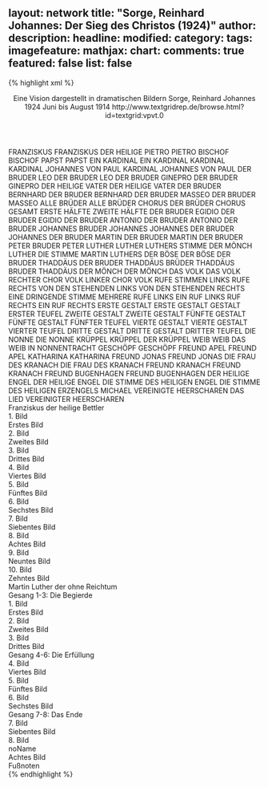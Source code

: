 layout: network
title: "Sorge, Reinhard Johannes: Der Sieg des Christos (1924)"
author:
description:
headline:
modified:
category:
tags:
imagefeature:
mathjax:
chart:
comments: true
featured: false
list: false
---
{% highlight xml %}
<?xml-model href="https://raw.githubusercontent.com/DLiNa/project/master/rules/lina.rnc"?><?xml-model href="https://raw.githubusercontent.com/DLiNa/project/master/rules/lina.sch"?>
<play xmlns="http://lina.digital">
  <header>
    <title>Der Sieg des Christos</title>
    <subtitle>Eine Vision dargestellt in dramatischen Bildern</subtitle>
    <genretitle/>
    <author>Sorge, Reinhard Johannes</author>
    <date type="print" when="1924">1924</date>
    <date type="premiere"/>
    <date type="written" when="1914">Juni bis August 1914</date>
    <source>http://www.textgridrep.de/browse.html?id=textgrid:vpvt.0</source>
  </header>
  <personae>
    <character>
      <name>FRANZISKUS</name>
      <alias xml:id="franziskus">
        <name>FRANZISKUS</name>
      </alias>
      <alias xml:id="der_heilige">
        <name>DER HEILIGE</name>
      </alias>
    </character>
    <character>
      <name>PIETRO</name>
      <alias xml:id="pietro">
        <name>PIETRO</name>
      </alias>
    </character>
    <character>
      <name>BISCHOF</name>
      <alias xml:id="bischof">
        <name>BISCHOF</name>
      </alias>
    </character>
    <character>
      <name>PAPST</name>
      <alias xml:id="papst">
        <name>PAPST</name>
      </alias>
    </character>
    <character>
      <name>EIN KARDINAL</name>
      <alias xml:id="ein_kardinal">
        <name>EIN KARDINAL</name>
      </alias>
      <alias xml:id="kardinal">
        <name>KARDINAL</name>
      </alias>
    </character>
    <character>
      <name>KARDINAL JOHANNES VON PAUL</name>
      <alias xml:id="kardinal_johannes_von_paul">
        <name>KARDINAL JOHANNES VON PAUL</name>
      </alias>
    </character>
    <character>
      <name>DER BRUDER LEO</name>
      <alias xml:id="der_bruder_leo">
        <name>DER BRUDER LEO</name>
      </alias>
    </character>
    <character>
      <name>DER BRUDER GINEPRO</name>
      <alias xml:id="der_bruder_ginepro">
        <name>DER BRUDER GINEPRO</name>
      </alias>
    </character>
    <character>
      <name>DER HEILIGE VATER</name>
      <alias xml:id="der_heilige_vater">
        <name>DER HEILIGE VATER</name>
      </alias>
    </character>
    <character>
      <name>DER BRUDER BERNHARD</name>
      <alias xml:id="der_bruder_bernhard">
        <name>DER BRUDER BERNHARD</name>
      </alias>
    </character>
    <character>
      <name>DER BRUDER MASSEO</name>
      <alias xml:id="der_bruder_masseo">
        <name>DER BRUDER MASSEO</name>
      </alias>
    </character>
    <character>
      <name>ALLE BRÜDER</name>
      <alias xml:id="alle_brüder">
        <name>ALLE BRÜDER</name>
      </alias>
      <alias xml:id="chorus_der_brüder">
        <name>CHORUS DER BRÜDER</name>
      </alias>
      <alias xml:id="chorus_gesamt">
        <name>CHORUS GESAMT</name>
      </alias>
      <alias xml:id="erste_hälfte">
        <name>ERSTE HÄLFTE</name>
      </alias>
      <alias xml:id="zweite_hälfte">
        <name>ZWEITE HÄLFTE</name>
      </alias>
    </character>
    <character>
      <name>DER BRUDER EGIDIO</name>
      <alias xml:id="der_bruder_egidio">
        <name>DER BRUDER EGIDIO</name>
      </alias>
    </character>
    <character>
      <name>DER BRUDER ANTONIO</name>
      <alias xml:id="der_bruder_antonio">
        <name>DER BRUDER ANTONIO</name>
      </alias>
    </character>
    <character>
      <name>DER BRUDER JOHANNES</name>
      <alias xml:id="bruder_johannes">
        <name>BRUDER JOHANNES</name>
      </alias>
      <alias xml:id="johannes">
        <name>JOHANNES</name>
      </alias>
      <alias xml:id="der_bruder_johannes">
        <name>DER BRUDER JOHANNES</name>
      </alias>
    </character>
    <character>
      <name>DER BRUDER MARTIN</name>
      <alias xml:id="der_bruder_martin">
        <name>DER BRUDER MARTIN</name>
      </alias>
    </character>
    <character>
      <name>DER BRUDER PETER</name>
      <alias xml:id="bruder_peter">
        <name>BRUDER PETER</name>
      </alias>
    </character>
    <character>
      <name>LUTHER</name>
      <alias xml:id="luther">
        <name>LUTHER</name>
      </alias>
      <alias xml:id="luthers_stimme">
        <name>LUTHERS STIMME</name>
      </alias>
      <alias xml:id="der_mönch_luther">
        <name>DER MÖNCH LUTHER</name>
      </alias>
      <alias xml:id="die_stimme_martin_luthers">
        <name>DIE STIMME MARTIN LUTHERS</name>
      </alias>
    </character>
    <character>
      <name>DER BÖSE</name>
      <alias xml:id="der_böse">
        <name>DER BÖSE</name>
      </alias>
    </character>
    <character>
      <name>DER BRUDER THADDÄUS</name>
      <alias xml:id="der_bruder_thaddäus">
        <name>DER BRUDER THADDÄUS</name>
      </alias>
      <alias xml:id="brüder_thaddäus">
        <name>BRÜDER THADDÄUS</name>
      </alias>
      <alias xml:id="bruder_thaddäus">
        <name>BRUDER THADDÄUS</name>
      </alias>
    </character>
    <character>
      <name>DER MÖNCH</name>
      <alias xml:id="der_mönch">
        <name>DER MÖNCH</name>
      </alias>
    </character>
    <character>
      <name>DAS VOLK</name>
      <alias xml:id="das_volk">
        <name>DAS VOLK</name>
      </alias>
      <alias xml:id="rechter_chor_volk">
        <name>RECHTER CHOR VOLK</name>
      </alias>
      <alias xml:id="linker_chor_volk">
        <name>LINKER CHOR VOLK</name>
      </alias>
      <alias xml:id="rufe">
        <name>RUFE</name>
      </alias>
      <alias xml:id="stimmen_links">
        <name>STIMMEN LINKS</name>
      </alias>
      <alias xml:id="rufe_rechts">
        <name>RUFE RECHTS</name>
      </alias>
      <alias xml:id="von_den_stehenden_links">
        <name>VON DEN STEHENDEN LINKS</name>
      </alias>
      <alias xml:id="von_den_stehenden_rechts">
        <name>VON DEN STEHENDEN RECHTS</name>
      </alias>
      <alias xml:id="eine_dringende_stimme">
        <name>EINE DRINGENDE STIMME</name>
      </alias>
      <alias xml:id="mehrere_rufe_links">
        <name>MEHRERE RUFE LINKS</name>
      </alias>
      <alias xml:id="ein_ruf_links">
        <name>EIN RUF LINKS</name>
      </alias>
      <alias xml:id="ruf_rechts">
        <name>RUF RECHTS</name>
      </alias>
      <alias xml:id="ein_ruf_rechts">
        <name>EIN RUF RECHTS</name>
      </alias>
    </character>
    <character>
      <name>ERSTE GESTALT</name>
      <alias xml:id="erste_gestalt">
        <name>ERSTE GESTALT</name>
      </alias>
      <alias xml:id="gestalt">
        <name>GESTALT</name>
      </alias>
      <alias xml:id="erster_teufel">
        <name>ERSTER TEUFEL</name>
      </alias>
    </character>
    <character>
      <name>ZWEITE GESTALT</name>
      <alias xml:id="zweite_gestalt">
        <name>ZWEITE GESTALT</name>
      </alias>
    </character>
    <character>
      <name>FÜNFTE GESTALT</name>
      <alias xml:id="fünfte_gestalt">
        <name>FÜNFTE GESTALT</name>
      </alias>
      <alias xml:id="fünfter_teufel">
        <name>FÜNFTER TEUFEL</name>
      </alias>
    </character>
    <character>
      <name>VIERTE GESTALT</name>
      <alias xml:id="vierte_gestalt">
        <name>VIERTE GESTALT</name>
      </alias>
      <alias xml:id="vierter_teufel">
        <name>VIERTER TEUFEL</name>
      </alias>
    </character>
    <character>
      <name>DRITTE GESTALT</name>
      <alias xml:id="dritte_gestalt">
        <name>DRITTE GESTALT</name>
      </alias>
      <alias xml:id="dritter_teufel">
        <name>DRITTER TEUFEL</name>
      </alias>
    </character>
    <character>
      <name>DIE NONNE</name>
      <alias xml:id="die_nonne">
        <name>DIE NONNE</name>
      </alias>
    </character>
    <character>
      <name>KRÜPPEL</name>
      <alias xml:id="krüppel">
        <name>KRÜPPEL</name>
      </alias>
      <alias xml:id="der_krüppel">
        <name>DER KRÜPPEL</name>
      </alias>
    </character>
    <character>
      <name>WEIB</name>
      <alias xml:id="weib">
        <name>WEIB</name>
      </alias>
      <alias xml:id="das_weib_in_nonnentracht">
        <name>DAS WEIB IN NONNENTRACHT</name>
      </alias>
    </character>
    <character>
      <name>GESCHÖPF</name>
      <alias xml:id="geschöpf">
        <name>GESCHÖPF</name>
      </alias>
    </character>
    <character>
      <name>FREUND APEL</name>
      <alias xml:id="freund_apel">
        <name>FREUND APEL</name>
      </alias>
    </character>
    <character>
      <name>KATHARINA</name>
      <alias xml:id="katharina">
        <name>KATHARINA</name>
      </alias>
    </character>
    <character>
      <name>FREUND JONAS</name>
      <alias xml:id="freund_jonas">
        <name>FREUND JONAS</name>
      </alias>
    </character>
    <character>
      <name>DIE FRAU DES KRANACH</name>
      <alias xml:id="die_frau_des_kranach">
        <name>DIE FRAU DES KRANACH</name>
      </alias>
    </character>
    <character>
      <name>FREUND KRANACH</name>
      <alias xml:id="freund_kranach">
        <name>FREUND KRANACH</name>
      </alias>
    </character>
    <character>
      <name>FREUND BUGENHAGEN</name>
      <alias xml:id="freund_bugenhagen">
        <name>FREUND BUGENHAGEN</name>
      </alias>
    </character>
    <character>
      <name>DER HEILIGE ENGEL</name>
      <alias xml:id="der_heilige_engel">
        <name>DER HEILIGE ENGEL</name>
      </alias>
      <alias xml:id="die_stimme_des_heiligen_engel">
        <name>DIE STIMME DES HEILIGEN ENGEL</name>
      </alias>
      <alias xml:id="die_stimme_des_heiligen_erzengels_michael">
        <name>DIE STIMME DES HEILIGEN ERZENGELS MICHAEL</name>
      </alias>
    </character>
    <character>
      <name>VEREINIGTE HEERSCHAREN</name>
      <alias xml:id="das_lied_vereinigter_heerscharen">
        <name>DAS LIED VEREINIGTER HEERSCHAREN</name>
      </alias>
    </character>
  </personae>
  <text>
    <div>
      <head>Franziskus der heilige Bettler</head>
      <div>
        <head>1. Bild</head>
        <div>
          <head>Erstes Bild</head>
          <sp who="#franziskus">
            <amount n="1" unit="speech_acts"/>
            <amount n="495" unit="words"/>
            <amount n="64" unit="lines"/>
            <amount n="2659" unit="chars"/>
          </sp>
        </div>
      </div>
      <div>
        <head>2. Bild</head>
        <div>
          <head>Zweites Bild</head>
          <sp who="#pietro">
            <amount n="7" unit="speech_acts"/>
            <amount n="337" unit="words"/>
            <amount n="47" unit="lines"/>
            <amount n="1810" unit="chars"/>
          </sp>
          <sp who="#der_heilige">
            <amount n="5" unit="speech_acts"/>
            <amount n="241" unit="words"/>
            <amount n="34" unit="lines"/>
            <amount n="1305" unit="chars"/>
          </sp>
          <sp who="#bischof">
            <amount n="7" unit="speech_acts"/>
            <amount n="116" unit="words"/>
            <amount n="19" unit="lines"/>
            <amount n="614" unit="chars"/>
          </sp>
        </div>
      </div>
      <div>
        <head>3. Bild</head>
        <div>
          <head>Drittes Bild</head>
          <sp who="#papst">
            <amount n="10" unit="speech_acts"/>
            <amount n="166" unit="words"/>
            <amount n="25" unit="lines"/>
            <amount n="881" unit="chars"/>
          </sp>
          <sp who="#kardinal">
            <amount n="1" unit="speech_acts"/>
            <amount n="4" unit="words"/>
            <amount n="1" unit="lines"/>
            <amount n="21" unit="chars"/>
          </sp>
          <sp who="#der_heilige">
            <amount n="6" unit="speech_acts"/>
            <amount n="248" unit="words"/>
            <amount n="36" unit="lines"/>
            <amount n="1377" unit="chars"/>
          </sp>
          <sp who="#ein_kardinal">
            <amount n="1" unit="speech_acts"/>
            <amount n="82" unit="words"/>
            <amount n="11" unit="lines"/>
            <amount n="443" unit="chars"/>
          </sp>
          <sp who="#kardinal_johannes_von_paul">
            <amount n="2" unit="speech_acts"/>
            <amount n="96" unit="words"/>
            <amount n="15" unit="lines"/>
            <amount n="565" unit="chars"/>
          </sp>
        </div>
      </div>
      <div>
        <head>4. Bild</head>
        <div>
          <head>Viertes Bild</head>
          <sp who="#der_heilige">
            <amount n="3" unit="speech_acts"/>
            <amount n="535" unit="words"/>
            <amount n="78" unit="lines"/>
            <amount n="3039" unit="chars"/>
          </sp>
          <sp who="#der_bruder_leo">
            <amount n="3" unit="speech_acts"/>
            <amount n="23" unit="words"/>
            <amount n="4" unit="lines"/>
            <amount n="114" unit="chars"/>
          </sp>
        </div>
      </div>
      <div>
        <head>5. Bild</head>
        <div>
          <head>Fünftes Bild</head>
          <sp who="#der_heilige">
            <amount n="1" unit="speech_acts"/>
            <amount n="314" unit="words"/>
            <amount n="42" unit="lines"/>
            <amount n="1691" unit="chars"/>
          </sp>
        </div>
      </div>
      <div>
        <head>6. Bild</head>
        <div>
          <head>Sechstes Bild</head>
          <sp who="#der_heilige">
            <amount n="12" unit="speech_acts"/>
            <amount n="748" unit="words"/>
            <amount n="101" unit="lines"/>
            <amount n="3970" unit="chars"/>
          </sp>
          <sp who="#der_bruder_leo">
            <amount n="10" unit="speech_acts"/>
            <amount n="95" unit="words"/>
            <amount n="18" unit="lines"/>
            <amount n="503" unit="chars"/>
          </sp>
        </div>
      </div>
      <div>
        <head>7. Bild</head>
        <div>
          <head>Siebentes Bild</head>
          <sp who="#der_heilige">
            <amount n="7" unit="speech_acts"/>
            <amount n="828" unit="words"/>
            <amount n="112" unit="lines"/>
            <amount n="4504" unit="chars"/>
          </sp>
          <sp who="#der_bruder_leo">
            <amount n="2" unit="speech_acts"/>
            <amount n="14" unit="words"/>
            <amount n="2" unit="lines"/>
            <amount n="74" unit="chars"/>
          </sp>
          <sp who="#der_bruder_leo #der_bruder_ginepro #der_bruder_bernhard #der_bruder_masseo #der_bruder_egidio #der_bruder_antonio #bruder_johannes #der_bruder_martin #bruder_peter #der_bruder_thaddäus">
            <amount n="3" unit="speech_acts"/>
            <amount n="9" unit="words"/>
            <amount n="3" unit="lines"/>
            <amount n="50" unit="chars"/>
          </sp>
          <sp who="#der_bruder_ginepro">
            <amount n="1" unit="speech_acts"/>
            <amount n="37" unit="words"/>
            <amount n="5" unit="lines"/>
            <amount n="198" unit="chars"/>
          </sp>
        </div>
      </div>
      <div>
        <head>8. Bild</head>
        <div>
          <head>Achtes Bild</head>
          <sp who="#der_heilige_vater">
            <amount n="1" unit="speech_acts"/>
            <amount n="525" unit="words"/>
            <amount n="75" unit="lines"/>
            <amount n="2966" unit="chars"/>
          </sp>
          <sp who="#der_heilige">
            <amount n="1" unit="speech_acts"/>
            <amount n="3" unit="words"/>
            <amount n="1" unit="lines"/>
            <amount n="18" unit="chars"/>
          </sp>
        </div>
      </div>
      <div>
        <head>9. Bild</head>
        <div>
          <head>Neuntes Bild</head>
          <sp who="#der_heilige">
            <amount n="1" unit="speech_acts"/>
            <amount n="48" unit="words"/>
            <amount n="6" unit="lines"/>
            <amount n="248" unit="chars"/>
          </sp>
        </div>
      </div>
      <div>
        <head>10. Bild</head>
        <div>
          <head>Zehntes Bild</head>
          <sp who="#der_bruder_ginepro">
            <amount n="7" unit="speech_acts"/>
            <amount n="114" unit="words"/>
            <amount n="18" unit="lines"/>
            <amount n="611" unit="chars"/>
          </sp>
          <sp who="#der_bruder_bernhard">
            <amount n="3" unit="speech_acts"/>
            <amount n="18" unit="words"/>
            <amount n="4" unit="lines"/>
            <amount n="99" unit="chars"/>
          </sp>
          <sp who="#der_bruder_leo">
            <amount n="5" unit="speech_acts"/>
            <amount n="107" unit="words"/>
            <amount n="18" unit="lines"/>
            <amount n="581" unit="chars"/>
          </sp>
          <sp who="#der_bruder_masseo">
            <amount n="2" unit="speech_acts"/>
            <amount n="13" unit="words"/>
            <amount n="2" unit="lines"/>
            <amount n="61" unit="chars"/>
          </sp>
          <sp who="#der_bruder_leo #der_bruder_ginepro #der_bruder_bernhard #der_bruder_masseo #der_bruder_egidio #der_bruder_antonio #bruder_johannes #der_bruder_martin #bruder_peter #der_bruder_thaddäus">
            <amount n="2" unit="speech_acts"/>
            <amount n="11" unit="words"/>
            <amount n="2" unit="lines"/>
            <amount n="50" unit="chars"/>
          </sp>
          <sp who="#der_bruder_egidio">
            <amount n="4" unit="speech_acts"/>
            <amount n="51" unit="words"/>
            <amount n="8" unit="lines"/>
            <amount n="259" unit="chars"/>
          </sp>
          <sp who="#der_bruder_antonio">
            <amount n="1" unit="speech_acts"/>
            <amount n="53" unit="words"/>
            <amount n="8" unit="lines"/>
            <amount n="295" unit="chars"/>
          </sp>
          <sp who="#der_bruder_ginepro #der_bruder_bernhard #der_bruder_masseo #der_bruder_egidio #der_bruder_antonio #bruder_johannes #der_bruder_martin #bruder_peter #der_bruder_thaddäus">
            <amount n="1" unit="speech_acts"/>
            <amount n="97" unit="words"/>
            <amount n="14" unit="lines"/>
            <amount n="552" unit="chars"/>
          </sp>
          <sp who="#der_bruder_leo #der_bruder_ginepro #der_bruder_bernhard #der_bruder_masseo #der_bruder_egidio #der_bruder_antonio #bruder_johannes #der_bruder_martin #bruder_peter #der_bruder_thaddäus">
            <amount n="1" unit="speech_acts"/>
            <amount n="7" unit="words"/>
            <amount n="1" unit="lines"/>
            <amount n="37" unit="chars"/>
          </sp>
        </div>
      </div>
    </div>
    <div>
      <head>Martin Luther der ohne Reichtum</head>
      <div>
        <head>Gesang 1-3: Die Begierde</head>
        <div>
          <head>1. Bild</head>
          <div>
            <head>Erstes Bild</head>
            <sp who="#bruder_johannes">
              <amount n="27" unit="speech_acts"/>
              <amount n="775" unit="words"/>
              <amount n="117" unit="lines"/>
              <amount n="4243" unit="chars"/>
            </sp>
            <sp who="#der_bruder_martin">
              <amount n="26" unit="speech_acts"/>
              <amount n="677" unit="words"/>
              <amount n="100" unit="lines"/>
              <amount n="3567" unit="chars"/>
            </sp>
            <sp who="#bruder_thaddäus">
              <amount n="3" unit="speech_acts"/>
              <amount n="22" unit="words"/>
              <amount n="3" unit="lines"/>
              <amount n="119" unit="chars"/>
            </sp>
            <sp who="#bruder_peter">
              <amount n="3" unit="speech_acts"/>
              <amount n="135" unit="words"/>
              <amount n="20" unit="lines"/>
              <amount n="778" unit="chars"/>
            </sp>
            <sp who="#chorus_der_brüder #der_bruder_leo #der_bruder_ginepro #der_bruder_bernhard #der_bruder_masseo #der_bruder_egidio #der_bruder_antonio #bruder_johannes #der_bruder_martin #bruder_peter #der_bruder_thaddäus">
              <amount n="1" unit="speech_acts"/>
            </sp>
            <sp who="#erste_hälfte">
              <amount n="2" unit="speech_acts"/>
              <amount n="12" unit="words"/>
              <amount n="2" unit="lines"/>
              <amount n="74" unit="chars"/>
            </sp>
            <sp who="#zweite_hälfte">
              <amount n="2" unit="speech_acts"/>
              <amount n="18" unit="words"/>
              <amount n="2" unit="lines"/>
              <amount n="105" unit="chars"/>
            </sp>
            <sp who="#chorus_gesamt #der_bruder_leo #der_bruder_ginepro #der_bruder_bernhard #der_bruder_masseo #der_bruder_egidio #der_bruder_antonio #bruder_johannes #der_bruder_martin #bruder_peter #der_bruder_thaddäus">
              <amount n="1" unit="speech_acts"/>
              <amount n="1" unit="words"/>
              <amount n="1" unit="lines"/>
              <amount n="9" unit="chars"/>
            </sp>
            <sp who="#der_mönch_luther">
              <amount n="1" unit="speech_acts"/>
            </sp>
          </div>
        </div>
        <div>
          <head>2. Bild</head>
          <div>
            <head>Zweites Bild</head>
            <sp who="#der_mönch_luther">
              <amount n="4" unit="speech_acts"/>
              <amount n="275" unit="words"/>
              <amount n="37" unit="lines"/>
              <amount n="1486" unit="chars"/>
            </sp>
            <sp who="#bruder_johannes">
              <amount n="21" unit="speech_acts"/>
              <amount n="789" unit="words"/>
              <amount n="104" unit="lines"/>
              <amount n="4269" unit="chars"/>
            </sp>
            <sp who="#luther">
              <amount n="19" unit="speech_acts"/>
              <amount n="770" unit="words"/>
              <amount n="98" unit="lines"/>
              <amount n="4214" unit="chars"/>
            </sp>
            <sp who="#johannes">
              <amount n="1" unit="speech_acts"/>
              <amount n="1" unit="words"/>
              <amount n="1" unit="lines"/>
              <amount n="7" unit="chars"/>
            </sp>
          </div>
        </div>
        <div>
          <head>3. Bild</head>
          <div>
            <head>Drittes Bild</head>
            <sp who="#luther">
              <amount n="8" unit="speech_acts"/>
              <amount n="1702" unit="words"/>
              <amount n="230" unit="lines"/>
              <amount n="9225" unit="chars"/>
            </sp>
            <sp who="#der_böse">
              <amount n="8" unit="speech_acts"/>
              <amount n="420" unit="words"/>
              <amount n="65" unit="lines"/>
              <amount n="2212" unit="chars"/>
            </sp>
          </div>
        </div>
      </div>
      <div>
        <head>Gesang 4-6: Die Erfüllung</head>
        <div>
          <head>4. Bild</head>
          <div>
            <head>Viertes Bild</head>
            <sp who="#der_bruder_johannes">
              <amount n="2" unit="speech_acts"/>
              <amount n="60" unit="words"/>
              <amount n="9" unit="lines"/>
              <amount n="337" unit="chars"/>
            </sp>
            <sp who="#der_bruder_thaddäus">
              <amount n="2" unit="speech_acts"/>
              <amount n="26" unit="words"/>
              <amount n="4" unit="lines"/>
              <amount n="133" unit="chars"/>
            </sp>
            <sp who="#bruder_johannes">
              <amount n="5" unit="speech_acts"/>
              <amount n="400" unit="words"/>
              <amount n="52" unit="lines"/>
              <amount n="2109" unit="chars"/>
            </sp>
            <sp who="#bruder_thaddäus">
              <amount n="3" unit="speech_acts"/>
              <amount n="59" unit="words"/>
              <amount n="8" unit="lines"/>
              <amount n="300" unit="chars"/>
            </sp>
            <sp who="#brüder_thaddäus">
              <amount n="1" unit="speech_acts"/>
              <amount n="15" unit="words"/>
              <amount n="3" unit="lines"/>
              <amount n="82" unit="chars"/>
            </sp>
            <sp who="#luther">
              <amount n="10" unit="speech_acts"/>
              <amount n="436" unit="words"/>
              <amount n="62" unit="lines"/>
              <amount n="2457" unit="chars"/>
            </sp>
            <sp who="#rufe">
              <amount n="4" unit="speech_acts"/>
              <amount n="15" unit="words"/>
              <amount n="4" unit="lines"/>
              <amount n="82" unit="chars"/>
            </sp>
            <sp who="#der_mönch">
              <amount n="5" unit="speech_acts"/>
              <amount n="310" unit="words"/>
              <amount n="40" unit="lines"/>
              <amount n="1682" unit="chars"/>
            </sp>
            <sp who="#das_volk">
              <amount n="1" unit="speech_acts"/>
              <amount n="8" unit="words"/>
              <amount n="1" unit="lines"/>
              <amount n="44" unit="chars"/>
            </sp>
          </div>
        </div>
        <div>
          <head>5. Bild</head>
          <div>
            <head>Fünftes Bild</head>
            <sp who="#luther">
              <amount n="36" unit="speech_acts"/>
              <amount n="1282" unit="words"/>
              <amount n="179" unit="lines"/>
              <amount n="6920" unit="chars"/>
            </sp>
            <sp who="#gestalt">
              <amount n="7" unit="speech_acts"/>
              <amount n="75" unit="words"/>
              <amount n="13" unit="lines"/>
              <amount n="384" unit="chars"/>
            </sp>
            <sp who="#zweite_gestalt">
              <amount n="4" unit="speech_acts"/>
              <amount n="60" unit="words"/>
              <amount n="10" unit="lines"/>
              <amount n="344" unit="chars"/>
            </sp>
            <sp who="#dritte_gestalt #vierte_gestalt #fünfte_gestalt">
              <amount n="1" unit="speech_acts"/>
              <amount n="10" unit="words"/>
              <amount n="1" unit="lines"/>
              <amount n="46" unit="chars"/>
            </sp>
            <sp who="#dritte_gestalt #vierte_gestalt #fünfte_gestalt">
              <amount n="1" unit="speech_acts"/>
              <amount n="3" unit="words"/>
              <amount n="1" unit="lines"/>
              <amount n="19" unit="chars"/>
            </sp>
            <sp who="#fünfte_gestalt">
              <amount n="4" unit="speech_acts"/>
              <amount n="28" unit="words"/>
              <amount n="4" unit="lines"/>
              <amount n="149" unit="chars"/>
            </sp>
            <sp who="#vierte_gestalt">
              <amount n="6" unit="speech_acts"/>
              <amount n="143" unit="words"/>
              <amount n="20" unit="lines"/>
              <amount n="763" unit="chars"/>
            </sp>
            <sp who="#dritte_gestalt">
              <amount n="5" unit="speech_acts"/>
              <amount n="62" unit="words"/>
              <amount n="10" unit="lines"/>
              <amount n="335" unit="chars"/>
            </sp>
            <sp who="#erste_gestalt">
              <amount n="2" unit="speech_acts"/>
              <amount n="50" unit="words"/>
              <amount n="7" unit="lines"/>
              <amount n="273" unit="chars"/>
            </sp>
            <sp who="#erste_gestalt #zweite_gestalt #dritte_gestalt #vierte_gestalt #fünfte_gestalt">
              <amount n="1" unit="speech_acts"/>
              <amount n="2" unit="words"/>
              <amount n="1" unit="lines"/>
              <amount n="13" unit="chars"/>
            </sp>
            <sp who="#die_nonne">
              <amount n="9" unit="speech_acts"/>
              <amount n="69" unit="words"/>
              <amount n="11" unit="lines"/>
              <amount n="301" unit="chars"/>
            </sp>
            <sp who="#fünfter_teufel">
              <amount n="1" unit="speech_acts"/>
              <amount n="9" unit="words"/>
              <amount n="1" unit="lines"/>
              <amount n="41" unit="chars"/>
            </sp>
            <sp who="#erster_teufel #vierter_teufel">
              <amount n="1" unit="speech_acts"/>
              <amount n="9" unit="words"/>
              <amount n="1" unit="lines"/>
              <amount n="40" unit="chars"/>
            </sp>
            <sp who="#dritter_teufel">
              <amount n="1" unit="speech_acts"/>
              <amount n="5" unit="words"/>
              <amount n="1" unit="lines"/>
              <amount n="22" unit="chars"/>
            </sp>
            <sp who="#erster_teufel #dritter_teufel #vierter_teufel #fünfter_teufel">
              <amount n="1" unit="speech_acts"/>
              <amount n="4" unit="words"/>
              <amount n="1" unit="lines"/>
              <amount n="22" unit="chars"/>
            </sp>
            <sp who="#der_mönch">
              <amount n="5" unit="speech_acts"/>
              <amount n="31" unit="words"/>
              <amount n="5" unit="lines"/>
              <amount n="154" unit="chars"/>
            </sp>
          </div>
        </div>
        <div>
          <head>6. Bild</head>
          <div>
            <head>Sechstes Bild</head>
            <sp who="#krüppel">
              <amount n="4" unit="speech_acts"/>
              <amount n="219" unit="words"/>
              <amount n="26" unit="lines"/>
              <amount n="1083" unit="chars"/>
            </sp>
            <sp who="#rechter_chor_volk">
              <amount n="1" unit="speech_acts"/>
              <amount n="3" unit="words"/>
              <amount n="1" unit="lines"/>
              <amount n="9" unit="chars"/>
            </sp>
            <sp who="#linker_chor_volk">
              <amount n="1" unit="speech_acts"/>
              <amount n="4" unit="words"/>
              <amount n="1" unit="lines"/>
              <amount n="18" unit="chars"/>
            </sp>
            <sp who="#ein_ruf_rechts">
              <amount n="1" unit="speech_acts"/>
              <amount n="4" unit="words"/>
              <amount n="1" unit="lines"/>
              <amount n="18" unit="chars"/>
            </sp>
            <sp who="#stimmen_links">
              <amount n="1" unit="speech_acts"/>
              <amount n="2" unit="words"/>
              <amount n="1" unit="lines"/>
              <amount n="17" unit="chars"/>
            </sp>
            <sp who="#rufe_rechts">
              <amount n="1" unit="speech_acts"/>
              <amount n="1" unit="words"/>
              <amount n="1" unit="lines"/>
              <amount n="6" unit="chars"/>
            </sp>
            <sp who="#die_stimme_martin_luthers">
              <amount n="1" unit="speech_acts"/>
              <amount n="8" unit="words"/>
              <amount n="1" unit="lines"/>
              <amount n="43" unit="chars"/>
            </sp>
            <sp who="#von_den_stehenden_rechts">
              <amount n="1" unit="speech_acts"/>
              <amount n="1" unit="words"/>
              <amount n="1" unit="lines"/>
              <amount n="7" unit="chars"/>
            </sp>
            <sp who="#von_den_stehenden_links">
              <amount n="1" unit="speech_acts"/>
              <amount n="5" unit="words"/>
              <amount n="1" unit="lines"/>
              <amount n="15" unit="chars"/>
            </sp>
            <sp who="#weib">
              <amount n="1" unit="speech_acts"/>
              <amount n="6" unit="words"/>
              <amount n="1" unit="lines"/>
              <amount n="24" unit="chars"/>
            </sp>
            <sp who="#luthers_stimme">
              <amount n="1" unit="speech_acts"/>
              <amount n="1" unit="words"/>
              <amount n="1" unit="lines"/>
              <amount n="4" unit="chars"/>
            </sp>
            <sp who="#luther">
              <amount n="13" unit="speech_acts"/>
              <amount n="584" unit="words"/>
              <amount n="74" unit="lines"/>
              <amount n="3016" unit="chars"/>
            </sp>
            <sp who="#der_krüppel">
              <amount n="1" unit="speech_acts"/>
              <amount n="6" unit="words"/>
              <amount n="1" unit="lines"/>
              <amount n="28" unit="chars"/>
            </sp>
            <sp who="#ein_ruf_links">
              <amount n="1" unit="speech_acts"/>
              <amount n="2" unit="words"/>
              <amount n="1" unit="lines"/>
              <amount n="17" unit="chars"/>
            </sp>
            <sp who="#eine_dringende_stimme">
              <amount n="1" unit="speech_acts"/>
              <amount n="10" unit="words"/>
              <amount n="2" unit="lines"/>
              <amount n="51" unit="chars"/>
            </sp>
            <sp who="#ruf_rechts">
              <amount n="1" unit="speech_acts"/>
              <amount n="2" unit="words"/>
              <amount n="1" unit="lines"/>
              <amount n="8" unit="chars"/>
            </sp>
            <sp who="#das_weib_in_nonnentracht">
              <amount n="1" unit="speech_acts"/>
              <amount n="13" unit="words"/>
              <amount n="2" unit="lines"/>
              <amount n="68" unit="chars"/>
            </sp>
            <sp who="#mehrere_rufe_links">
              <amount n="1" unit="speech_acts"/>
              <amount n="3" unit="words"/>
              <amount n="1" unit="lines"/>
              <amount n="14" unit="chars"/>
            </sp>
            <sp who="#das_volk">
              <amount n="1" unit="speech_acts"/>
              <amount n="8" unit="words"/>
              <amount n="1" unit="lines"/>
              <amount n="50" unit="chars"/>
            </sp>
            <sp who="#geschöpf">
              <amount n="6" unit="speech_acts"/>
              <amount n="553" unit="words"/>
              <amount n="77" unit="lines"/>
              <amount n="3045" unit="chars"/>
            </sp>
          </div>
        </div>
      </div>
      <div>
        <head>Gesang 7-8: Das Ende</head>
        <div>
          <head>7. Bild</head>
          <div>
            <head>Siebentes Bild</head>
            <sp who="#luther">
              <amount n="14" unit="speech_acts"/>
              <amount n="323" unit="words"/>
              <amount n="47" unit="lines"/>
              <amount n="1686" unit="chars"/>
            </sp>
            <sp who="#freund_apel">
              <amount n="4" unit="speech_acts"/>
              <amount n="65" unit="words"/>
              <amount n="8" unit="lines"/>
              <amount n="358" unit="chars"/>
            </sp>
            <sp who="#katharina">
              <amount n="4" unit="speech_acts"/>
              <amount n="70" unit="words"/>
              <amount n="10" unit="lines"/>
              <amount n="376" unit="chars"/>
            </sp>
            <sp who="#freund_jonas">
              <amount n="4" unit="speech_acts"/>
              <amount n="70" unit="words"/>
              <amount n="11" unit="lines"/>
              <amount n="399" unit="chars"/>
            </sp>
            <sp who="#die_frau_des_kranach">
              <amount n="3" unit="speech_acts"/>
              <amount n="26" unit="words"/>
              <amount n="6" unit="lines"/>
              <amount n="146" unit="chars"/>
            </sp>
            <sp who="#freund_kranach">
              <amount n="2" unit="speech_acts"/>
              <amount n="20" unit="words"/>
              <amount n="4" unit="lines"/>
              <amount n="100" unit="chars"/>
            </sp>
            <sp who="#freund_bugenhagen">
              <amount n="7" unit="speech_acts"/>
              <amount n="448" unit="words"/>
              <amount n="61" unit="lines"/>
              <amount n="2500" unit="chars"/>
            </sp>
          </div>
        </div>
        <div>
          <head>8. Bild</head>
          <div>
            <head>noName</head>
            <div>
              <head>Achtes Bild</head>
              <sp who="#die_stimme_des_heiligen_engel">
                <amount n="1" unit="speech_acts"/>
                <amount n="72" unit="words"/>
                <amount n="12" unit="lines"/>
                <amount n="439" unit="chars"/>
              </sp>
              <sp who="#der_heilige_engel">
                <amount n="1" unit="speech_acts"/>
                <amount n="588" unit="words"/>
                <amount n="77" unit="lines"/>
                <amount n="3159" unit="chars"/>
              </sp>
              <sp who="#die_stimme_des_heiligen_erzengels_michael">
                <amount n="1" unit="speech_acts"/>
                <amount n="27" unit="words"/>
                <amount n="4" unit="lines"/>
                <amount n="142" unit="chars"/>
              </sp>
              <sp who="#das_lied_vereinigter_heerscharen">
                <amount n="1" unit="speech_acts"/>
                <amount n="94" unit="words"/>
                <amount n="16" unit="lines"/>
                <amount n="567" unit="chars"/>
              </sp>
            </div>
            <div>
              <head>Fußnoten</head>
            </div>
          </div>
        </div>
      </div>
    </div>
  </text>
</play>
{% endhighlight %}